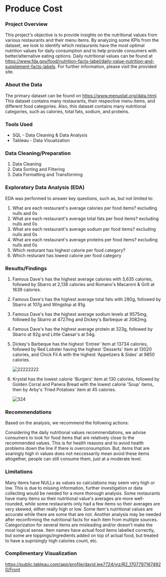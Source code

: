 # Produce Cost

### Project Overview

This project's objective is to provide insights on the nutritional values from various restaurants and their menu items. By analyzing some KPIs from the dataset, we look to identify which restaurants have the most optimal nutrition values for daily consumption and to help provide consumers with better/alternative eating options. Daily nutritional values can be found at <https://www.fda.gov/food/nutrition-facts-label/daily-value-nutrition-and-supplement-facts-labels>. For further information, please visit the provided site.

### About the Data

The primary dataset can be found on <https://www.menustat.org/data.html>. This dataset contains many restaurants, their respective menu items, and different food categories. Also, this dataset contains many nutritional categories, such as calories, total fats, sodium, and proteins. 

### Tools Used

- SQL - Data Cleaning & Data Analysis
- Tableau - Data Visualization

### Data Cleaning/Preparation

1. Data Cleaning
2. Data Sorting and Filtering
3. Data Formatting and Transforming

### Exploratory Data Analysis (EDA)

EDA was performed to answer key questions, such as, but not limited to:

1. What are each restaurant's average calories per food items? excluding nulls and 0s
2. What are each restaurant's average total fats per food items? excluding nulls and 0s
3. What are each restaurant's average sodium per food items? excluding nulls and 0s
4. What are each restaurant's average proteins per food items? excluding nulls and 0s
5. Which resturant has highest calorie per food category?
6. Which resturant has lowest calorie per food category
   

### Results/Findings

1. Famous Dave's has the highest average calories with 5,635 calories, followed by Sbarro at 2,138 calories and Romano's Macaroni & Grill at 1639 calories.
2. Famous Dave's has the highest average total fats with 280g, followed by Sbarro at 107g and Wingstop at 81g.
3. Famous Dave's has the highest average sodium levels at 9575mg, followed by Sbarro at 4727mg and Dickey's Barbeque at 3082mg.
4. Famous Dave's has the highest average protein at 323g, followed by Sbarro at 92g and Little Caesar's at 54g.
5. Dickey's Barbeque has the highest 'Entree' item at 13734 calories, followed by Red Lobster having the highest 'Desserts' item at 13020 calories, and Chick Fil A with the highest 'Appetizers & Sides' at 9850 calories.

   ![22222222](https://github.com/DavidsDatabase/Restaurant_Nutrition_2022/assets/156726833/64e60498-1833-400b-a936-92040278817c)

6. Krystal has the lowest calorie 'Burgers' item at 130 calories, followed by Golden Corral and Panera Bread with the lowest calorie 'Soup' items, then by Arby's 'Fried Potatoes' item at 45 calories.

   ![324](https://github.com/DavidsDatabase/Restaurant_Nutrition_2022/assets/156726833/d890f050-85e7-4c2c-a365-450d41b8e807)


### Recommendations

Based on the analysis, we recommend the following actions:

Considering the daily nutritional values recommendations, we advise consumers to look for food items that are relatively close to the recommended values. This is for health reasons and to avoid health problems down the line if there is overconsumption. But, items that are soaringly high in values does not neccessarily mean avoid these items altogether, people can still consume them, just at a moderate level. 

### Limitations

Many items have NULLs as values so calculations may seem very high or low. This is due to missing information, further investigation or data collecting would be needed for a more thorough analysis. Some restaurants have many items so their nutritional value's averages are more well-rounded, while some restaurants only had a few items so their averages are very skewed, either really high or low. Some item's nutritional values are accurate while there are some that are not. Another analysis may be needed after reconfirming the nutritional facts for each item from multiple sources. Categorization for several items are misleading and/or doesn't make the most logical sense. Item names have actual food items labelled correctly, but some are toppings/ingredients added on top of actual food, but treated to have a suprisingly high calories count, etc. 

### Complimentary Visualization

<https://public.tableau.com/app/profile/david.lee7724/viz/R2_17077971674920/Front>











